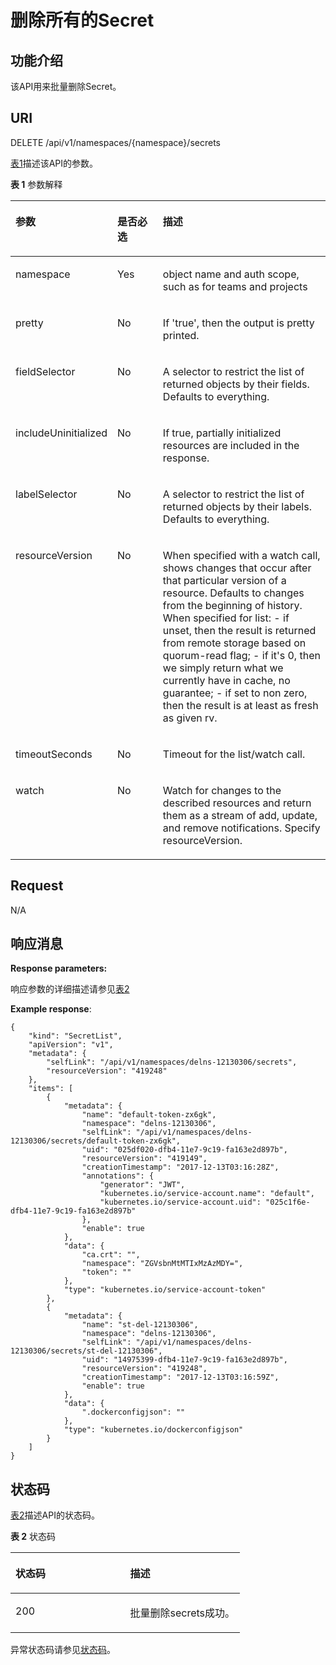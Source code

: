 # 删除所有的Secret<a name="cce_02_0114"></a>

## 功能介绍<a name="section44856736"></a>

该API用来批量删除Secret。

## URI<a name="section1057444"></a>

DELETE /api/v1/namespaces/\{namespace\}/secrets

[表1](#table891810242912)描述该API的参数。

**表 1**  参数解释

<a name="table891810242912"></a>
<table><thead align="left"><tr id="row179181214298"><th class="cellrowborder" valign="top" width="22.45%" id="mcps1.2.4.1.1"><p id="p1791819211292"><a name="p1791819211292"></a><a name="p1791819211292"></a>参数</p>
</th>
<th class="cellrowborder" valign="top" width="16.33%" id="mcps1.2.4.1.2"><p id="p10918192162916"><a name="p10918192162916"></a><a name="p10918192162916"></a>是否必选</p>
</th>
<th class="cellrowborder" valign="top" width="61.22%" id="mcps1.2.4.1.3"><p id="p791832162913"><a name="p791832162913"></a><a name="p791832162913"></a>描述</p>
</th>
</tr>
</thead>
<tbody><tr id="row99181520293"><td class="cellrowborder" valign="top" width="22.45%" headers="mcps1.2.4.1.1 "><p id="p1691815211296"><a name="p1691815211296"></a><a name="p1691815211296"></a>namespace</p>
</td>
<td class="cellrowborder" valign="top" width="16.33%" headers="mcps1.2.4.1.2 "><p id="p1791817211297"><a name="p1791817211297"></a><a name="p1791817211297"></a>Yes</p>
</td>
<td class="cellrowborder" valign="top" width="61.22%" headers="mcps1.2.4.1.3 "><p id="p35456838"><a name="p35456838"></a><a name="p35456838"></a>object name and auth scope, such as for teams and projects</p>
</td>
</tr>
<tr id="row091816242917"><td class="cellrowborder" valign="top" width="22.45%" headers="mcps1.2.4.1.1 "><p id="p1891815212913"><a name="p1891815212913"></a><a name="p1891815212913"></a>pretty</p>
</td>
<td class="cellrowborder" valign="top" width="16.33%" headers="mcps1.2.4.1.2 "><p id="p1991811242919"><a name="p1991811242919"></a><a name="p1991811242919"></a>No</p>
</td>
<td class="cellrowborder" valign="top" width="61.22%" headers="mcps1.2.4.1.3 "><p id="p159181023297"><a name="p159181023297"></a><a name="p159181023297"></a>If 'true', then the output is pretty printed.</p>
</td>
</tr>
<tr id="row15918322299"><td class="cellrowborder" valign="top" width="22.45%" headers="mcps1.2.4.1.1 "><p id="p2919028297"><a name="p2919028297"></a><a name="p2919028297"></a>fieldSelector</p>
</td>
<td class="cellrowborder" valign="top" width="16.33%" headers="mcps1.2.4.1.2 "><p id="p7919182152913"><a name="p7919182152913"></a><a name="p7919182152913"></a>No</p>
</td>
<td class="cellrowborder" valign="top" width="61.22%" headers="mcps1.2.4.1.3 "><p id="p149194242915"><a name="p149194242915"></a><a name="p149194242915"></a>A selector to restrict the list of returned objects by their fields. Defaults to everything.</p>
</td>
</tr>
<tr id="row5919720298"><td class="cellrowborder" valign="top" width="22.45%" headers="mcps1.2.4.1.1 "><p id="p109199217294"><a name="p109199217294"></a><a name="p109199217294"></a>includeUninitialized</p>
</td>
<td class="cellrowborder" valign="top" width="16.33%" headers="mcps1.2.4.1.2 "><p id="p791952152916"><a name="p791952152916"></a><a name="p791952152916"></a>No</p>
</td>
<td class="cellrowborder" valign="top" width="61.22%" headers="mcps1.2.4.1.3 "><p id="p99198222912"><a name="p99198222912"></a><a name="p99198222912"></a>If true, partially initialized resources are included in the response.</p>
</td>
</tr>
<tr id="row169191272918"><td class="cellrowborder" valign="top" width="22.45%" headers="mcps1.2.4.1.1 "><p id="p1791912219294"><a name="p1791912219294"></a><a name="p1791912219294"></a>labelSelector</p>
</td>
<td class="cellrowborder" valign="top" width="16.33%" headers="mcps1.2.4.1.2 "><p id="p79199212297"><a name="p79199212297"></a><a name="p79199212297"></a>No</p>
</td>
<td class="cellrowborder" valign="top" width="61.22%" headers="mcps1.2.4.1.3 "><p id="p61527483"><a name="p61527483"></a><a name="p61527483"></a>A selector to restrict the list of returned objects by their labels. Defaults to everything.</p>
</td>
</tr>
<tr id="row091912214299"><td class="cellrowborder" valign="top" width="22.45%" headers="mcps1.2.4.1.1 "><p id="p1491922112915"><a name="p1491922112915"></a><a name="p1491922112915"></a>resourceVersion</p>
</td>
<td class="cellrowborder" valign="top" width="16.33%" headers="mcps1.2.4.1.2 "><p id="p1391962152918"><a name="p1391962152918"></a><a name="p1391962152918"></a>No</p>
</td>
<td class="cellrowborder" valign="top" width="61.22%" headers="mcps1.2.4.1.3 "><p id="p66718106"><a name="p66718106"></a><a name="p66718106"></a>When specified with a watch call, shows changes that occur after that particular version of a resource. Defaults to changes from the beginning of history. When specified for list: - if unset, then the result is returned from remote storage based on quorum-read flag; - if it's 0, then we simply return what we currently have in cache, no guarantee; - if set to non zero, then the result is at least as fresh as given rv.</p>
</td>
</tr>
<tr id="row2919429292"><td class="cellrowborder" valign="top" width="22.45%" headers="mcps1.2.4.1.1 "><p id="p491916272919"><a name="p491916272919"></a><a name="p491916272919"></a>timeoutSeconds</p>
</td>
<td class="cellrowborder" valign="top" width="16.33%" headers="mcps1.2.4.1.2 "><p id="p491922112914"><a name="p491922112914"></a><a name="p491922112914"></a>No</p>
</td>
<td class="cellrowborder" valign="top" width="61.22%" headers="mcps1.2.4.1.3 "><p id="p2091912222913"><a name="p2091912222913"></a><a name="p2091912222913"></a>Timeout for the list/watch call.</p>
</td>
</tr>
<tr id="row1091914216297"><td class="cellrowborder" valign="top" width="22.45%" headers="mcps1.2.4.1.1 "><p id="p691962102910"><a name="p691962102910"></a><a name="p691962102910"></a>watch</p>
</td>
<td class="cellrowborder" valign="top" width="16.33%" headers="mcps1.2.4.1.2 "><p id="p4919152142916"><a name="p4919152142916"></a><a name="p4919152142916"></a>No</p>
</td>
<td class="cellrowborder" valign="top" width="61.22%" headers="mcps1.2.4.1.3 "><p id="p917787"><a name="p917787"></a><a name="p917787"></a>Watch for changes to the described resources and return them as a stream of add, update, and remove notifications. Specify resourceVersion.</p>
</td>
</tr>
</tbody>
</table>

## Request<a name="section9517004"></a>

N/A

## 响应消息<a name="section18544176"></a>

**Response parameters:**

响应参数的详细描述请参见[表2](创建Secret.md#zh-cn_topic_0079614900_ref458786458)

**Example response**:

```
{
    "kind": "SecretList",
    "apiVersion": "v1",
    "metadata": {
        "selfLink": "/api/v1/namespaces/delns-12130306/secrets",
        "resourceVersion": "419248"
    },
    "items": [
        {
            "metadata": {
                "name": "default-token-zx6gk",
                "namespace": "delns-12130306",
                "selfLink": "/api/v1/namespaces/delns-12130306/secrets/default-token-zx6gk",
                "uid": "025df020-dfb4-11e7-9c19-fa163e2d897b",
                "resourceVersion": "419149",
                "creationTimestamp": "2017-12-13T03:16:28Z",
                "annotations": {
                    "generator": "JWT",
                    "kubernetes.io/service-account.name": "default",
                    "kubernetes.io/service-account.uid": "025c1f6e-dfb4-11e7-9c19-fa163e2d897b"
                },
                "enable": true
            },
            "data": {
                "ca.crt": "",
                "namespace": "ZGVsbnMtMTIxMzAzMDY=",
                "token": ""
            },
            "type": "kubernetes.io/service-account-token"
        },
        {
            "metadata": {
                "name": "st-del-12130306",
                "namespace": "delns-12130306",
                "selfLink": "/api/v1/namespaces/delns-12130306/secrets/st-del-12130306",
                "uid": "14975399-dfb4-11e7-9c19-fa163e2d897b",
                "resourceVersion": "419248",
                "creationTimestamp": "2017-12-13T03:16:59Z",
                "enable": true
            },
            "data": {
                ".dockerconfigjson": ""
            },
            "type": "kubernetes.io/dockerconfigjson"
        }
    ]
}
```

## 状态码<a name="section32679856"></a>

[表2](#d0e14569)描述API的状态码。

**表 2**  状态码

<a name="d0e14569"></a>
<table><thead align="left"><tr id="row25575097"><th class="cellrowborder" valign="top" width="50%" id="mcps1.2.3.1.1"><p id="p58316938"><a name="p58316938"></a><a name="p58316938"></a>状态码</p>
</th>
<th class="cellrowborder" valign="top" width="50%" id="mcps1.2.3.1.2"><p id="p26051532"><a name="p26051532"></a><a name="p26051532"></a>描述</p>
</th>
</tr>
</thead>
<tbody><tr id="row29799334"><td class="cellrowborder" valign="top" width="50%" headers="mcps1.2.3.1.1 "><p id="p64935873"><a name="p64935873"></a><a name="p64935873"></a>200</p>
</td>
<td class="cellrowborder" valign="top" width="50%" headers="mcps1.2.3.1.2 "><p id="p25314373"><a name="p25314373"></a><a name="p25314373"></a>批量删除secrets成功。</p>
</td>
</tr>
</tbody>
</table>

异常状态码请参见[状态码](状态码.md)。

